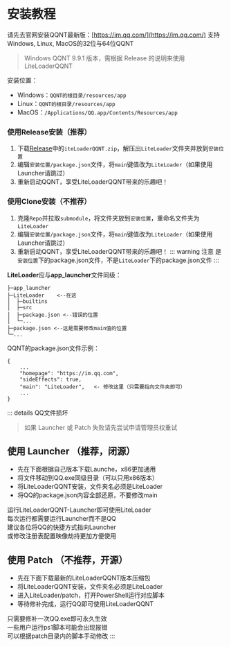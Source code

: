 # 安装教程

请先去官网安装QQNT最新版：[https://im.qq.com/](https://im.qq.com/)
支持Windows, Linux, MacOS的32位与64位QQNT

> Windows QQNT 9.9.1 版本，需根据 Release 的说明来使用LiteLoaderQQNT

安装位置：
- Windows：`QQNT的根目录/resources/app`
- Linux：`QQNT的根目录/resources/app`
- MacOS：`/Applications/QQ.app/Contents/Resources/app`

### 使用Release安装（推荐）

1. 下载[Release](https://github.com/mo-jinran/LiteLoaderQQNT/releases/latest)中的`iteLoaderQQNT.zip`，解压出`LiteLoader`文件夹并放到`安装位置`
2. 编辑`安装位置/package.json`文件，将`main`键值改为`LiteLoader`（如果使用Launcher请跳过）
3. 重新启动QQNT，享受LiteLoaderQQNT带来的乐趣吧！

### 使用Clone安装（不推荐）

1. 克隆`Repo`并拉取`submodule`，将文件夹放到`安装位置`，重命名文件夹为`LiteLoader`
2. 编辑`安装位置/package.json`文件，将`main`键值改为`LiteLoader`（如果使用Launcher请跳过）
3. 重新启动QQNT，享受LiteLoaderQQNT带来的乐趣吧！
::: warning 注意
是`安装位置`下的package.json文件，不是`LiteLoader`下的package.json文件
:::

**LiteLoader**应与**app_launcher**文件同级：
```
├─app_launcher
├─LiteLoader    <--在这
│  ├─builtins
│  ├─src
│  ├─package.json <--错误的位置
│  └─...
├─package.json <--这是需要修改main值的位置
└─...
```

QQNT的package.json文件示例：
```
{
    ...
    "homepage": "https://im.qq.com",
    "sideEffects": true,
    "main": "LiteLoader",   <- 修改这里（只需要指向文件夹即可）
    ...
}
```
::: details QQ文件损坏
> 如果 Launcher 或 Patch 失败请先尝试申请管理员权重试

## 使用 Launcher （推荐，闭源）
- 先在下面根据自己版本下载Launche，x86更加通用
- 将文件移动到QQ.exe同级目录（可以只用x86版本）
- 将LiteLoaderQQNT安装，文件夹名必须是LiteLoader
- 将QQ的package.json内容全部还原，不要修改main

运行LiteLoaderQQNT-Launcher即可使用LiteLoader<br>
每次运行都需要运行Launcher而不是QQ<br>
建议各位将QQ的快捷方式指向Launcher<br>
或修改注册表配置映像劫持更加方便使用

## 使用 Patch （不推荐，开源）
- 先在下面下载最新的LiteLoaderQQNT版本压缩包
- 将LiteLoaderQQNT安装，文件夹名必须是LiteLoader
- 进入LiteLoader/patch，打开PowerShell运行对应脚本
- 等待修补完成，运行QQ即可使用LiteLoaderQQNT

只需要修补一次QQ.exe即可永久生效<br>
一些用户运行ps1脚本可能会出现报错<br>
可以根据patch目录内的脚本手动修改
:::
